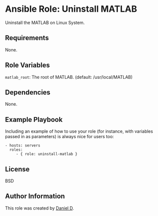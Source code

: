 Ansible Role: Uninstall MATLAB
=========

Uninstall the MATLAB on Linux System.

Requirements
------------

None.

Role Variables
--------------

`matlab_root`: The root of MATLAB. (default: /usr/local/MATLAB)

Dependencies
------------

None.

Example Playbook
----------------

Including an example of how to use your role (for instance, with variables passed in as parameters) is always nice for users too:

    - hosts: servers
      roles:
         - { role: uninstall-matlab }

License
-------

BSD

Author Information
------------------

This role was created by [Daniel D](https://github.com/djx339).
